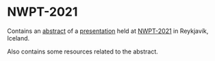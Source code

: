 # NWPT-2021
Contains an [abstract](https://github.com/timKraeuter/NWPT-2021/blob/main/abstract.pdf) of a [presentation](https://github.com/timKraeuter/NWPT-2021/blob/main/presenation.pdf) held at [NWPT-2021](http://icetcs.ru.is/nwpt21/) in Reykjavík, Iceland.

Also contains some resources related to the abstract.


